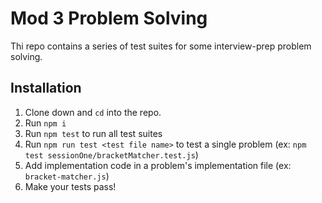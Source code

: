 # Mod 3 Problem Solving

Thi repo contains a series of test suites for some interview-prep problem solving. 

## Installation
1. Clone down and `cd` into the repo. 
2. Run `npm i`
3. Run `npm test` to run all test suites 
4. Run `npm run test <test file name>` to test a single problem (ex: `npm test sessionOne/bracketMatcher.test.js`)
5. Add implementation code in a problem's implementation file (ex: `bracket-matcher.js`)
6. Make your tests pass! 
